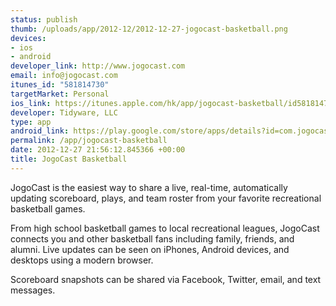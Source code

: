 ```yaml
--- 
status: publish
thumb: /uploads/app/2012-12/2012-12-27-jogocast-basketball.png
devices: 
- ios
- android
developer_link: http://www.jogocast.com
email: info@jogocast.com
itunes_id: "581814730"
targetMarket: Personal
ios_link: https://itunes.apple.com/hk/app/jogocast-basketball/id581814730?mt=8#
developer: Tidyware, LLC
type: app
android_link: https://play.google.com/store/apps/details?id=com.jogocast.basketball&feature=more_from_developer#?t=W251bGwsMSwxLDEwMiwiY29tLmpvZ29jYXN0LmJhc2tldGJhb
permalink: /app/jogocast-basketball
date: 2012-12-27 21:56:12.845366 +00:00
title: JogoCast Basketball
---
```


JogoCast is the easiest way to share a live, real-time, automatically updating scoreboard, plays, and team roster from your favorite recreational basketball games.

From high school basketball games to local recreational leagues, JogoCast connects you and other basketball fans including family, friends, and alumni. Live updates can be seen on iPhones, Android devices, and desktops using a modern browser.

Scoreboard snapshots can be shared via Facebook, Twitter, email, and text messages.
